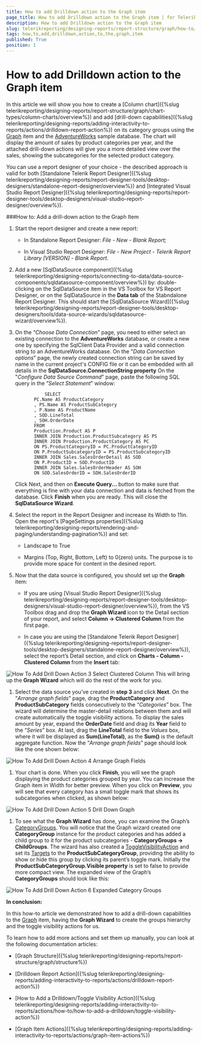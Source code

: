 ```yaml
---
title: How to add Drilldown action to the Graph item
page_title: How to add Drilldown action to the Graph item | for Telerik Reporting Documentation
description: How to add Drilldown action to the Graph item
slug: telerikreporting/designing-reports/report-structure/graph/how-to/how-to-add-drilldown-action-to-the-graph-item
tags: how,to,add,drilldown,action,to,the,graph,item
published: True
position: 1
---
```


# How to add Drilldown action to the Graph item



In this article we will show you how to create a [Column chart]({%slug telerikreporting/designing-reports/report-structure/graph/chart-types/column-charts/overview%})         and add [drill-down capabilities]({%slug telerikreporting/designing-reports/adding-interactivity-to-reports/actions/drilldown-report-action%})         on its category groups using the [Graph](/reporting/api/Telerik.Reporting.Graph) item and the         [AdventureWorks](http://msftdbprodsamples.codeplex.com/releases/view/55330)         sample database.          The chart will display the amount of sales by product categories per year, and the attached drill-down actions will give you         a more detailed view over the sales, showing the subcategories for the selected product category.       

You can use a report designer of your choice - the described approach is valid for both         [Standalone Telerik Report Designer]({%slug telerikreporting/designing-reports/report-designer-tools/desktop-designers/standalone-report-designer/overview%})         and         [Integrated Visual Studio Report Designer]({%slug telerikreporting/designing-reports/report-designer-tools/desktop-designers/visual-studio-report-designer/overview%}).       

###How to: Add a drill-down action to the Graph Item

1. Start the report designer and create a new report:             

   + In Standalone Report Designer: *File - New - Blank Report;*

   + In Visual Studio Report Designer: *File - New Project - Telerik Report Library [VERSION] - Blank Report*.                 

1. Add a new [SqlDataSource component]({%slug telerikreporting/designing-reports/connecting-to-data/data-source-components/sqldatasource-component/overview%}) by:               double-clicking on the SqlDataSource item in the VS Toolbox for VS Report Designer,               or on the SqlDataSource in the __Data tab__ of the Stabndalone Report Designer.               This should start the [SqlDataSource Wizard]({%slug telerikreporting/designing-reports/report-designer-tools/desktop-designers/tools/data-source-wizards/sqldatasource-wizard/overview%}).             

1. On the “*Choose Data Connection*” page, you need to either select an existing connection to the               __AdventureWorks__ database, or create a new one by specifying the SqlClient Data Provider and a valid               connection string to an AdventureWorks database.                 On the "*Data Connection options*" page, the newly created connection string can be saved by name in the current project's CONFIG file               or it can be embedded with all details in the __SqlDataSource.ConnectionString property__    On the "*Configure Data Source Command*" page, paste the following SQL query in the “*Select Statement*” window:             

	              SELECT
              PC.Name AS ProductCategory
              , PS.Name AS ProductSubCategory
              , P.Name AS ProductName
              , SOD.LineTotal
              , SOH.OrderDate
              FROM
              Production.Product AS P
              INNER JOIN Production.ProductSubcategory AS PS
              INNER JOIN Production.ProductCategory AS PC
              ON PS.ProductCategoryID = PC.ProductCategoryID
              ON P.ProductSubcategoryID = PS.ProductSubcategoryID
              INNER JOIN Sales.SalesOrderDetail AS SOD
              ON P.ProductID = SOD.ProductID
              INNER JOIN Sales.SalesOrderHeader AS SOH
              ON SOD.SalesOrderID = SOH.SalesOrderID
            

    Click Next, and then on __Execute Query...__ button to make sure that everything is fine with your data connection and data is fetched from               the database. Click __Finish__ when you are ready. This will close the __SqlDataSource Wizard__.             

1. Select the report in the Report Designer and increase its Width to 11in. Open the report's               [PageSettings properties]({%slug telerikreporting/designing-reports/rendering-and-paging/understanding-pagination%}) and set:             

   + Landscape to True

   + Margins (Top, Right, Bottom, Left) to 0(zero) units.    The purpose is to provide more space for content in the desined report.

1. Now that the data source is configured, you should set up the __Graph__ item:             

   + If you are using [Visual Studio Report Designer]({%slug telerikreporting/designing-reports/report-designer-tools/desktop-designers/visual-studio-report-designer/overview%}), from the VS Toolbox drag and drop                   the __Graph Wizard__ icon to the Detail section of your report,                   and select __Column -> Clustered Column__ from the first page.                 

   + In case you are using the [Standalone Telerik Report Designer]({%slug telerikreporting/designing-reports/report-designer-tools/desktop-designers/standalone-report-designer/overview%}),                   select the report’s Detail section, and click on __Charts - Column - Clustered Column__ from the __Insert__ tab:                   

  ![How To Add Drill Down Action 3 Select Clustered Column](images/Graph/HowToAddDrillDownAction/HowToAddDrillDownAction_3_SelectClusteredColumn.png)    This will bring up the __Graph Wizard__ which will do the rest of the work for you.             

1. Select the data source you’ve created in __step 3__ and click __Next__.                 On the “*Arrange graph fields*” page, drag the __ProductCategory__ and               __ProductSubCategory__ fields consecutively to the “*Categories*” box.               The wizard will determine the master-detail relations between them and will create automatically the toggle visibility actions.                 To display the sales amount by year, expand the __OrderDate__ field and drag its __Year__ field               to the “*Series*” box.                 At last, drag the __LineTotal__ field to the *Values*               box, where it will be displayed as __Sum(LineTotal)__, as the __Sum()__ is the default aggregate function.                 Now the “*Arrange graph fields*” page should look like the one shown below:               

  ![How To Add Drill Down Action 4 Arrange Graph Fields](images/Graph/HowToAddDrillDownAction/HowToAddDrillDownAction_4_ArrangeGraphFields.png)

1. Your chart is done. When you click __Finish__, you will see the graph displaying the product categories grouped by year.               You can increase the Graph item in Width for better preview. When you click on __Preview__, you will see that every category               has a small toggle mark that shows its subcategories when clicked, as shown below:               

  ![How To Add Drill Down Action 5 Drill Down Graph](images/Graph/HowToAddDrillDownAction/HowToAddDrillDownAction_5_DrillDownGraph.png)

1. To see what the __Graph Wizard__ has done, you can examine the Graph’s               [CategoryGroups](/reporting/api/Telerik.Reporting.Graph#Telerik_Reporting_Graph_CategoryGroups).               You will notice that the Graph wizard created one __CategoryGroup__ instance for the product categories and has added               a child group to it for the product subcategories - __CategoryGroups -> ChildGroups__. The wizard has also created a               [ToggleVisibilityAction](/reporting/api/Telerik.Reporting.ToggleVisibilityAction)               and set its [Targets](/reporting/api/Telerik.Reporting.ToggleVisibilityAction#Telerik_Reporting_ToggleVisibilityAction_Targets)               to the __ProductSubCategoryGroup__, providing the ability to show or hide this group by clicking its parent’s toggle mark.               Initially the __ProductSubCategoryGroup.Visible property__ is set to false to provide more compact view.               The expanded view of the Graph’s __CategoryGroups__ should look like this:               

  ![How To Add Drill Down Action 6 Expanded Category Groups](images/Graph/HowToAddDrillDownAction/HowToAddDrillDownAction_6_ExpandedCategoryGroups.png)

__In conclusion:__

In this how-to article we demonstrated how to add a drill-down capabilities to the [Graph](/reporting/api/Telerik.Reporting.Graph) item,             having the __Graph Wizard__ to create the groups hierarchy and the toggle visibility actions for us.           

To learn how to add more actions and set them up manually, you can look at the following documentation articles:           

* [Graph Structure]({%slug telerikreporting/designing-reports/report-structure/graph/structure%})

* [Drilldown Report Action]({%slug telerikreporting/designing-reports/adding-interactivity-to-reports/actions/drilldown-report-action%})

* [How to Add a Drilldown/Toggle Visibility Action]({%slug telerikreporting/designing-reports/adding-interactivity-to-reports/actions/how-to/how-to-add-a-drilldown/toggle-visibility-action%})

* [Graph Item Actions]({%slug telerikreporting/designing-reports/adding-interactivity-to-reports/actions/graph-item-actions%})
